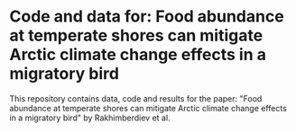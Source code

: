 Code and data for: Food abundance at temperate shores can mitigate Arctic climate change effects in a migratory bird
=======================

This repository contains data, code and results for the paper: "Food abundance at temperate shores can mitigate Arctic climate change effects in a migratory bird" by Rakhimberdiev et al.
